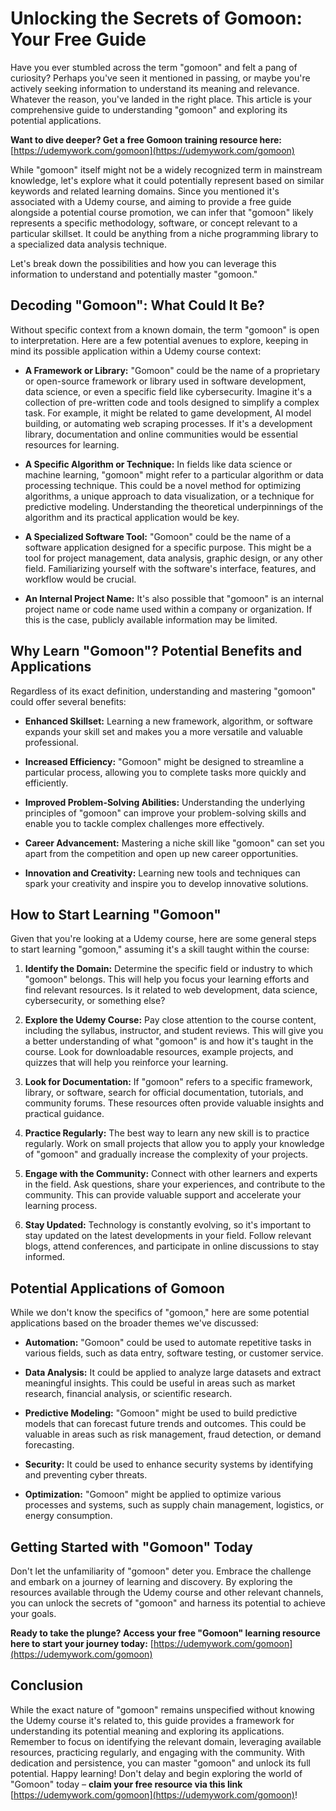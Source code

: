 # Unlocking the Secrets of Gomoon: Your Free Guide

Have you ever stumbled across the term "gomoon" and felt a pang of curiosity? Perhaps you've seen it mentioned in passing, or maybe you're actively seeking information to understand its meaning and relevance. Whatever the reason, you've landed in the right place. This article is your comprehensive guide to understanding "gomoon" and exploring its potential applications.

**Want to dive deeper? Get a free Gomoon training resource here:** [https://udemywork.com/gomoon](https://udemywork.com/gomoon)

While "gomoon" itself might not be a widely recognized term in mainstream knowledge, let's explore what it could potentially represent based on similar keywords and related learning domains. Since you mentioned it's associated with a Udemy course, and aiming to provide a free guide alongside a potential course promotion, we can infer that "gomoon" likely represents a specific methodology, software, or concept relevant to a particular skillset. It could be anything from a niche programming library to a specialized data analysis technique.

Let's break down the possibilities and how you can leverage this information to understand and potentially master "gomoon."

## Decoding "Gomoon": What Could It Be?

Without specific context from a known domain, the term "gomoon" is open to interpretation. Here are a few potential avenues to explore, keeping in mind its possible application within a Udemy course context:

*   **A Framework or Library:**  "Gomoon" could be the name of a proprietary or open-source framework or library used in software development, data science, or even a specific field like cybersecurity. Imagine it's a collection of pre-written code and tools designed to simplify a complex task.  For example, it might be related to game development, AI model building, or automating web scraping processes. If it's a development library, documentation and online communities would be essential resources for learning.

*   **A Specific Algorithm or Technique:** In fields like data science or machine learning, "gomoon" might refer to a particular algorithm or data processing technique. This could be a novel method for optimizing algorithms, a unique approach to data visualization, or a technique for predictive modeling. Understanding the theoretical underpinnings of the algorithm and its practical application would be key.

*   **A Specialized Software Tool:**  "Gomoon" could be the name of a software application designed for a specific purpose. This might be a tool for project management, data analysis, graphic design, or any other field. Familiarizing yourself with the software's interface, features, and workflow would be crucial.

*   **An Internal Project Name:**  It's also possible that "gomoon" is an internal project name or code name used within a company or organization. If this is the case, publicly available information may be limited.

## Why Learn "Gomoon"?  Potential Benefits and Applications

Regardless of its exact definition, understanding and mastering "gomoon" could offer several benefits:

*   **Enhanced Skillset:**  Learning a new framework, algorithm, or software expands your skill set and makes you a more versatile and valuable professional.

*   **Increased Efficiency:**  "Gomoon" might be designed to streamline a particular process, allowing you to complete tasks more quickly and efficiently.

*   **Improved Problem-Solving Abilities:**  Understanding the underlying principles of "gomoon" can improve your problem-solving skills and enable you to tackle complex challenges more effectively.

*   **Career Advancement:**  Mastering a niche skill like "gomoon" can set you apart from the competition and open up new career opportunities.

*   **Innovation and Creativity:**  Learning new tools and techniques can spark your creativity and inspire you to develop innovative solutions.

## How to Start Learning "Gomoon"

Given that you're looking at a Udemy course, here are some general steps to start learning "gomoon," assuming it's a skill taught within the course:

1.  **Identify the Domain:** Determine the specific field or industry to which "gomoon" belongs. This will help you focus your learning efforts and find relevant resources. Is it related to web development, data science, cybersecurity, or something else?

2.  **Explore the Udemy Course:**  Pay close attention to the course content, including the syllabus, instructor, and student reviews. This will give you a better understanding of what "gomoon" is and how it's taught in the course. Look for downloadable resources, example projects, and quizzes that will help you reinforce your learning.

3.  **Look for Documentation:** If "gomoon" refers to a specific framework, library, or software, search for official documentation, tutorials, and community forums. These resources often provide valuable insights and practical guidance.

4.  **Practice Regularly:** The best way to learn any new skill is to practice regularly. Work on small projects that allow you to apply your knowledge of "gomoon" and gradually increase the complexity of your projects.

5.  **Engage with the Community:**  Connect with other learners and experts in the field. Ask questions, share your experiences, and contribute to the community. This can provide valuable support and accelerate your learning process.

6.  **Stay Updated:**  Technology is constantly evolving, so it's important to stay updated on the latest developments in your field. Follow relevant blogs, attend conferences, and participate in online discussions to stay informed.

## Potential Applications of Gomoon

While we don't know the specifics of "gomoon," here are some potential applications based on the broader themes we've discussed:

*   **Automation:** "Gomoon" could be used to automate repetitive tasks in various fields, such as data entry, software testing, or customer service.

*   **Data Analysis:**  It could be applied to analyze large datasets and extract meaningful insights. This could be useful in areas such as market research, financial analysis, or scientific research.

*   **Predictive Modeling:**  "Gomoon" might be used to build predictive models that can forecast future trends and outcomes. This could be valuable in areas such as risk management, fraud detection, or demand forecasting.

*   **Security:** It could be used to enhance security systems by identifying and preventing cyber threats.

*   **Optimization:**  "Gomoon" might be applied to optimize various processes and systems, such as supply chain management, logistics, or energy consumption.

## Getting Started with "Gomoon" Today

Don't let the unfamiliarity of "gomoon" deter you. Embrace the challenge and embark on a journey of learning and discovery. By exploring the resources available through the Udemy course and other relevant channels, you can unlock the secrets of "gomoon" and harness its potential to achieve your goals.

**Ready to take the plunge? Access your free "Gomoon" learning resource here to start your journey today:** [https://udemywork.com/gomoon](https://udemywork.com/gomoon)
## Conclusion

While the exact nature of "gomoon" remains unspecified without knowing the Udemy course it's related to, this guide provides a framework for understanding its potential meaning and exploring its applications. Remember to focus on identifying the relevant domain, leveraging available resources, practicing regularly, and engaging with the community. With dedication and persistence, you can master "gomoon" and unlock its full potential. Happy learning!
Don't delay and begin exploring the world of "Gomoon" today – **claim your free resource via this link** [https://udemywork.com/gomoon](https://udemywork.com/gomoon)!
